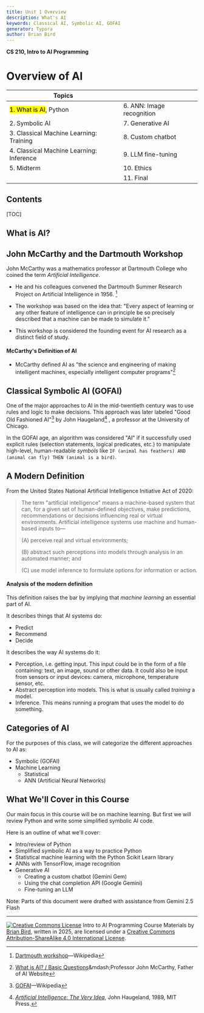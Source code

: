 ```yaml
---
title: Unit 1 Overview
description: What's AI
keywords: Classical AI, Symbolic AI, GOFAI
generator: Typora
author: Brian Bird
---
```


**CS 210, Intro to AI Programming**

<h1>Overview of AI</h1>



| Topics                                   |                           |
| ---------------------------------------- | ------------------------- |
| <mark>1. What is AI</mark>, Python       | 6. ANN: Image recognition |
| 2.  Symbolic AI                          | 7. Generative AI          |
| 3. Classical Machine Learning: Training  | 8. Custom chatbot         |
| 4. Classical Machine Learning: Inference | 9. LLM fine-tuning        |
| 5. Midterm                               | 10. Ethics                |
|                                          | 11. Final                 |



<h2>Contents</h2>

[TOC]

## What is AI?

## John McCarthy and the Dartmouth Workshop

John McCarthy was a mathematics professor at Dartmouth College who coined the term *Artificial Intelligence*.

- He and his colleagues convened the Dartmouth Summer Research Project on Artificial Intelligence in 1956. [^1]

- The workshop was based on the idea that: "Every aspect of learning or any other feature of  intelligence can in principle be so precisely described that a machine can be made to simulate it."
- This workshop is considered the founding event for AI research as a distinct field of study.

#### McCarthy's Definition of AI

- McCarthy defined AI as "the science and engineering of making intelligent machines, especially intelligent computer programs"[^2]

## Classical Symbolic AI (GOFAI)

One of the major approaches to AI in the mid-twentieth century was to use rules and logic to make decisions. This approach was later labeled "Good Old Fashioned AI"[^4] by John Haugeland[^5] , a professor at the University of Chicago.

In the GOFAI age, an algorithm was considered "AI" if it successfully used explicit rules (selection statements, logical predicates, etc.) to manipulate high-level, human-readable *symbols* like `IF (animal has feathers) AND (animal can fly) THEN (animal is a bird)`.

## A Modern Definition

From the United States National Artificial Intelligence Initiative Act of 2020:

> The term "artificial intelligence" means a machine-based system that can, for a given set of human-defined objectives, make predictions, recommendations or decisions influencing real or virtual environments. Artificial intelligence systems use machine and human-based inputs to—
>
> (A) perceive real and virtual environments;
>
> (B) abstract such perceptions into models through analysis in an automated manner; and
>
> (C) use model inference to formulate options for information or action.

#### Analysis of the modern definition

This definition raises the bar by implying that *machine learning* an essential part of AI.

It describes things that AI systems do:

- Predict
- Recommend
- Decide

It describes the way AI systems do it:

- Perception, i.e. getting input. This input could be in the form of a file containing: text, an image, sound or other data. It could also be input from sensors or input devices: camera, microphone, temperature sensor, etc.
- Abstract perception into models. This is what is usually called *training* a model.
- Inference. This means running a program that uses the model to do something.



## Categories of AI

For the purposes of this class, we will categorize the different approaches to AI as:

- Symbolic (GOFAI)
- Machine Learning
  - Statistical
  - ANN (Artificial Neural Networks)

## What We'll Cover in this Course

Our main focus in this course will be on machine learning. But first we will review Python and write some simplified symbolic AI code. 

Here is an outline of what we'll cover:

- Intro/review of Python
- Simplified symbolic AI as a way to practice Python
- Statistical machine learning with the Python Scikit Learn library
- ANNs with TensorFlow, image recognition
- Generative AI
  - Creating a custom chatbot (Gemini Gem)
  - Using the chat completion API (Google Gemini)
  - Fine-tuning an LLM



Note: Parts of this document were drafted with assistance from Gemini 2.5 Flash


---



[![Creative Commons License](https://i.creativecommons.org/l/by-sa/4.0/88x31.png)](http://creativecommons.org/licenses/by-sa/4.0/) Intro to AI Programming Course Materials by [Brian Bird](https://profbird.dev), written in <time>2025</time>, are licensed under a [Creative Commons Attribution-ShareAlike 4.0 International License](http://creativecommons.org/licenses/by-sa/4.0/). 

[^1]: [Dartmouth workshop](https://en.wikipedia.org/wiki/Dartmouth_workshop)&mdash;Wikipedia
[^2]: [What is AI? / Basic Questions](http://jmc.stanford.edu/artificial-intelligence/what-is-ai/#:~:text=Q.,methods%20that%20are%20biologically%20observable.)&mdash;Professor John McCarthy, Father of AI Website
[^3]: [2021 U.S. Code Title 15 - Commerce and Trade Chapter 119 - National Artificial Intelligence Initiative Sec. 9401 - Definitions](https://law.justia.com/codes/us/2021/title-15/chapter-119/sec-9401/#:~:text=SUBSIDIARIES%20SHORT%20TITLE-,Pub.,Title)&mdash;Justia web site
[^4]: [GOFAI](https://en.wikipedia.org/wiki/GOFAI)&mdash;Wikipedia
[^5]: [*Artificial Intelligence: The Very Idea*](https://direct.mit.edu/books/book/4347/Artificial-IntelligenceThe-Very-Idea), John Haugeland, 1989, MIT Press.




